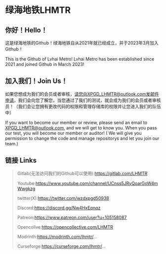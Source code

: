 # 绿海地铁LHMTR
## 你好！Hello！
这是绿海地铁的Github！绿海地铁自从2021年就已经成立，并于2023年3月加入Github！

This is the Github of Lvhai Metro! Lvhai Metro has been established since 2021 and joined Github in March 2023!
## 加入我们！Join Us！
如果您想成为我们的会员或者审核，请您向XPGD_LHMTR@outlook.com发邮件申请，我们会向您了解您，当您通过了我们的测试，就会成为我们的会员或者审核员！（我们会让您拥有更改代码的权限和管理存储库的权限并让您进入我们的队伍中）

If you want to become our member or review, please send an email to XPGD_LHMTR@outlook.com, and we will get to know you. When you pass our test, you will become our member or auditor! ( We will give you permission to change the code and manage repositorys and let you join our team.)
## 链接 Links
> Gitlab(无法访问我们的Github可以使用):https://gitlab.com/LHMTR
> 
> Youtube:https://www.youtube.com/channel/UCnss5JRyQoarGoW4mWwgkzg
> 
> twitter(X):https://twitter.com/wzdxpgd50938
> 
> Discord:https://discord.gg/Nw4HxEqnqz
> 
> Patreon:https://www.patreon.com/user?u=105158087
> 
> Opencolive:https://opencollective.com/LHMTR
> 
> Modrinth:https://modrinth.com/lhmtr/...
> 
> Curseforge:https://curseforge.com/lhmtr/...
